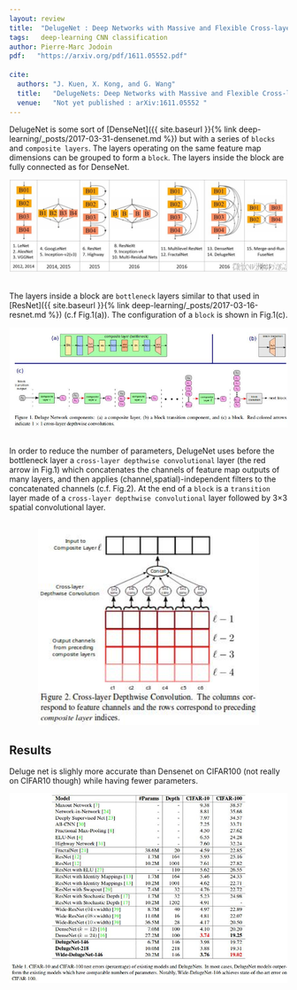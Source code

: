 ```yaml
---
layout: review
title:  "DelugeNet : Deep Networks with Massive and Flexible Cross-layer Information Inflows"
tags:   deep-learning CNN classification
author: Pierre-Marc Jodoin
pdf:   "https://arxiv.org/pdf/1611.05552.pdf"

cite:
  authors: "J. Kuen, X. Kong, and G. Wang"
  title:   "DelugeNets: Deep Networks with Massive and Flexible Cross-layer Information Inflows"
  venue:   "Not yet published : arXiv:1611.05552 "
---
```


DelugeNet is some sort of [DenseNet]({{ site.baseurl }}{% link deep-learning/_posts/2017-03-31-densenet.md %}) but with a series of `blocks` and ``composite layers``.   The layers operating on the same feature map dimensions can be grouped to form a `block`.  The layers inside the block are fully connected as for DenseNet.

<div align="middle">
  <img src="/article/images/delugeNet/sc01.jpg" width="700">
</div>

<br>

The layers inside a block are `bottleneck` layers similar to that used in [ResNet]({{ site.baseurl }}{% link deep-learning/_posts/2017-03-16-resnet.md %}) (c.f Fig.1(a)).  The configuration of a `block` is shown in Fig.1(c).  

<div align="middle">
  <img src="/article/images/delugeNet/sc02.jpg" width="800">
</div>
<br>

In order to reduce the number of parameters, DelugeNet uses before the bottleneck layer a `cross-layer depthwise convolutional` layer (the red arrow in Fig.1) which concatenates the channels of feature map outputs of many layers, and then applies (channel,spatial)-independent filters to the concatenated channels (c.f. Fig.2).  At the end of a `block` is a `transition` layer made of a `cross-layer depthwise convolutional` layer followed by 3×3 spatial convolutional layer.

<br>


<div align="middle">
  <img src="/article/images/delugeNet/sc04.jpg" width="400">
</div>

## Results

Deluge net is slighly more accurate than Densenet on CIFAR100 (not really on CIFAR10 though) while having fewer parameters.

<div align="middle">
  <img src="/article/images/delugeNet/sc03.jpg" width="800">
</div>


